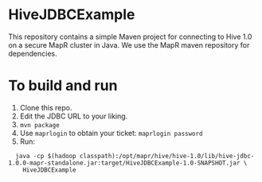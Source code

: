 # HiveJDBCExample

This repository contains a simple Maven project for connecting to Hive 1.0 on a secure MapR cluster in Java. We use the MapR maven repository for dependencies.

# To build and run

1. Clone this repo.
2. Edit the JDBC URL to your liking.
3. `mvn package`
4. Use `maprlogin` to obtain your ticket: `maprlogin password`
5. Run: 

```
  java -cp $(hadoop classpath):/opt/mapr/hive/hive-1.0/lib/hive-jdbc-1.0.0-mapr-standalone.jar:target/HiveJDBCExample-1.0-SNAPSHOT.jar \
    HiveJDBCExample
```
